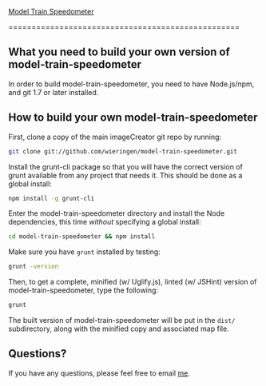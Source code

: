[Model Train Speedometer](http://baijs.com/model-train-speedometer)

==================================================

What you need to build your own version of model-train-speedometer
--------------------------------------

In order to build model-train-speedometer, you need to have Node.js/npm, and git 1.7 or later installed.


How to build your own model-train-speedometer
----------------------------

First, clone a copy of the main imageCreator git repo by running:

```bash
git clone git://github.com/wieringen/model-train-speedometer.git
```

Install the grunt-cli package so that you will have the correct version of grunt available from any project that needs it. This should be done as a global install:

```bash
npm install -g grunt-cli
```

Enter the model-train-speedometer directory and install the Node dependencies, this time *without* specifying a global install:

```bash
cd model-train-speedometer && npm install
```

Make sure you have `grunt` installed by testing:

```bash
grunt -version
```

Then, to get a complete, minified (w/ Uglify.js), linted (w/ JSHint) version of model-train-speedometer, type the following:

```bash
grunt
```

The built version of model-train-speedometer will be put in the `dist/` subdirectory, along with the minified copy and associated map file.


Questions?
----------

If you have any questions, please feel free to email [me](mailto:wieringen@gmail.com).



